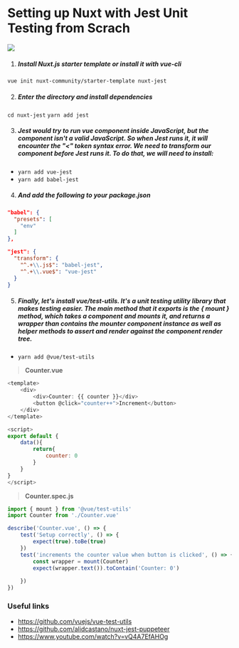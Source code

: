 # Setting up Nuxt with Jest Unit Testing from Scrach
![](https://image.ibb.co/cW8uTK/image.png)

1. ##### Install Nuxt.js starter template or install it with vue-cli
`vue init nuxt-community/starter-template nuxt-jest`

2. ##### Enter the directory and install dependencies
`cd nuxt-jest`
`yarn add jest`

3. ##### Jest would try to run vue component inside JavaScript, but the component isn't a valid JavaScript. So when Jest runs it, it will encounter the "<" token syntax error. We need to transform our component before Jest runs it. To do that, we will need to install:
- `yarn add vue-jest`
-  `yarn add babel-jest`

4. ##### And add the following to your package.json
```json
"babel": {
  "presets": [
    "env"
  ]
},
```
```json
"jest": {
  "transform": {
    "^.+\\.js$": "babel-jest",
    "^.+\\.vue$": "vue-jest"
  }
}
```

5. ##### Finally, let's install vue/test-utils. It's a unit testing utility library that makes testing easier. The main method that it exports is the { mount } method, which takes a component and mounts it, and returns a wrapper than contains the mounter component instance as well as helper methods to assert and render against the component render tree.

- `yarn add @vue/test-utils`

> **Counter.vue**

```javascript
<template>
    <div>
        <div>Counter: {{ counter }}</div>
        <button @click="counter++">Increment</button>
    </div>
</template>

<script>
export default {
    data(){
        return{
            counter: 0
        }
    }
}
</script>
```

> **Counter.spec.js**

```javascript
import { mount } from '@vue/test-utils'
import Counter from './Counter.vue'

describe('Counter.vue', () => {
    test('Setup correctly', () => {
        expect(true).toBe(true)
    })
    test('increments the counter value when button is clicked', () => {
        const wrapper = mount(Counter)
        expect(wrapper.text()).toContain('Counter: 0')
        
    })
})
```

### Useful links 
- https://github.com/vuejs/vue-test-utils
- https://github.com/alidcastano/nuxt-jest-puppeteer
- https://www.youtube.com/watch?v=vQ4A7EfAHOg
